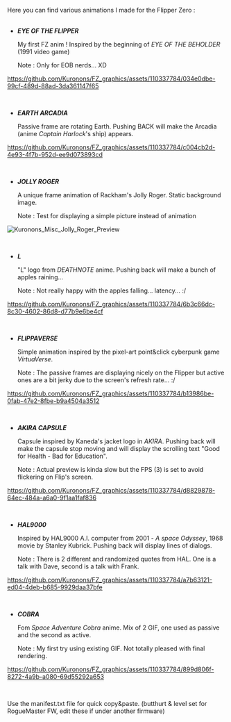 Here you can find various animations I made for the Flipper Zero :
<BR><BR>
   
   - ___EYE OF THE FLIPPER___
   
      My first FZ anim ! Inspired by the beginning of *EYE OF THE BEHOLDER* (1991 video game)
      
      Note : Only for EOB nerds... XD

https://github.com/Kuronons/FZ_graphics/assets/110337784/034e0dbe-99cf-489d-88ad-3da361147f65

<BR>
   
   - ___EARTH ARCADIA___
      
      Passive frame are rotating Earth. Pushing BACK will make the Arcadia (anime *Captain Harlock*'s ship) appears.
      
https://github.com/Kuronons/FZ_graphics/assets/110337784/c004cb2d-4e93-4f7b-952d-ee9d073893cd

<BR>
      
   - ___JOLLY ROGER___
   
      A unique frame animation of Rackham's Jolly Roger. Static background image.
      
      Note : Test for displaying a simple picture instead of animation
      
![Kuronons_Misc_Jolly_Roger_Preview](https://user-images.githubusercontent.com/110337784/193910887-e76aa2ec-4b02-4aba-84bd-b80c9c8f78b0.jpg)

<BR>
   
   - ___L___
      
      "L" logo from *DEATHNOTE* anime. Pushing back will make a bunch of apples raining...
      
      Note : Not really happy with the apples falling... latency... :/

https://github.com/Kuronons/FZ_graphics/assets/110337784/6b3c66dc-8c30-4602-86d8-d77b9e6be4cf

<BR>
   
   - ___FLIPPAVERSE___
      
      Simple animation inspired by the pixel-art point&click cyberpunk game *VirtuaVerse*.
      
      Note : The passive frames are displaying nicely on the Flipper but active ones are a bit jerky due to the screen's refresh rate... :/

https://github.com/Kuronons/FZ_graphics/assets/110337784/b13986be-0fab-47e2-8fbe-b9a4504a3512

<BR>
   
   - ___AKIRA CAPSULE___
      
      Capsule inspired by Kaneda's jacket logo in *AKIRA*. Pushing back will make the capsule stop moving and will display the scrolling text "Good for Health - Bad for Education".
      
      Note : Actual preview is kinda slow but the FPS (3) is set to avoid flickering on Flip's screen.

https://github.com/Kuronons/FZ_graphics/assets/110337784/d8829878-64ec-484a-a6a0-9f1aa1faf836

<BR>
    
   - ___HAL9000___
      
      Inspired by HAL9000 A.I. computer from 2001 - *A space Odyssey*, 1968 movie by Stanley Kubrick. Pushing back will display lines of dialogs.
      
      Note : There is 2 different and randomized quotes from HAL. One is a talk with Dave, second is a talk with Frank.

https://github.com/Kuronons/FZ_graphics/assets/110337784/a7b63121-ed04-4deb-b685-9929daa37bfe

<BR>

   - ___COBRA___
      
      Fom *Space Adventure Cobra* anime. Mix of 2 GIF, one used as passive and the second as active.
      
      Note : My first try using existing GIF. Not totally pleased with final rendering.

https://github.com/Kuronons/FZ_graphics/assets/110337784/899d806f-8272-4a9b-a080-69d55292a653

<BR>

Use the manifest.txt file for quick copy&paste. (butthurt & level set for RogueMaster FW, edit these if under another firmware)
